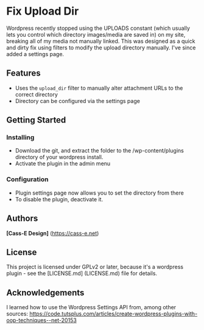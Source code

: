 # Fix Upload Dir
Wordpress recently stopped using the UPLOADS constant (which usually lets you control which directory images/media are saved in) on my site, breaking all of my media not manually linked. This was designed as a quick and dirty fix using filters to modify the upload directory manually. 
I've since added  a settings page.

## Features
* Uses the `upload_dir` filter to manually alter attachment URLs to the correct directory
* Directory can be configured via the settings page

## Getting Started

### Installing
* Download the git, and extract the folder to the /wp-content/plugins directory of your wordpress install.
* Activate the plugin in the admin menu
### Configuration
* Plugin settings page now allows you to set the directory from there
* To disable the plugin, deactivate it.

## Authors
**[Cass-E Design]** (https://cass-e.net)

## License
This project is licensed under GPLv2 or later, because it's a wordpress plugin - see the [LICENSE.md] (LICENSE.md) file for details.

## Acknowledgements
I learned how to use the Wordpress Settings API from, among other sources: https://code.tutsplus.com/articles/create-wordpress-plugins-with-oop-techniques--net-20153